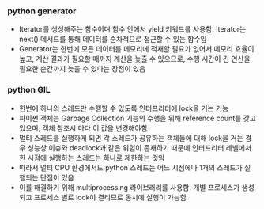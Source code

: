 
### python generator
- Iterator를 생성해주는 함수이며 함수 안에서 yield 키워드를 사용함. Iterator는 next() 메서드를 통해 데이터를 순차적으로 접근할 수 있는 함수임
- Generator는 한번에 모든 데이터를 메모리에 적재할 필요가 없어서 메모리 효율이 높고, 계산 결과가 필요할 때까지 계산을 늦출 수 있으므로, 수행 시간이 긴 연산을 필요한 순간까지 늦출 수 있다는 장점이 있음

### python GIL
- 한번에 하나의 스레드만 수행할 수 있도록 인터프리터에 lock을 거는 기능
- 파이썬 객체는 Garbage Collection 기능의 수행을 위해 reference count를 갖고 있으며, 객체 참조시 마다 이 값을 변경해야함
- 멀티 스레드를 실행하게 되면 각 스레드가 공유하는 객체들에 대해 lock을 거는 경우 성능상 이슈와 deadlock과 같은 위험이 존재하기 때문에 인터프리터 레벨에서 한 시점에 실행하는 스레드는 하나로 제한하는 것임
- 따라서 멀티 CPU 환경에서도 python 스레드는 어느 시점에나 1개의 스레드가 실행되는 단점이 있음
- 이를 해결하기 위해 multiprocessing 라이브러리를 사용함. 개별 프로세스가 생성되고 프로세스 별로 lock이 결리므로 동시에 실행이 가능함
